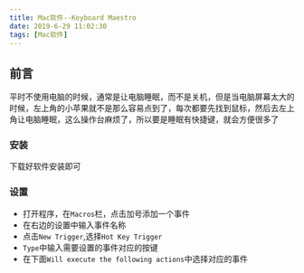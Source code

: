 ```yaml
---
title: Mac软件--Keyboard Maestro
date: 2019-6-29 11:02:30
tags: [Mac软件]
---
```


## 前言 ##

平时不使用电脑的时候，通常是让电脑睡眠，而不是关机，但是当电脑屏幕太大的时候，左上角的小苹果就不是那么容易点到了，每次都要先找到鼠标，然后去左上角让电脑睡眠，这么操作台麻烦了，所以要是睡眠有快捷键，就会方便很多了

<!-- more -->

### 安装 ###

下载好软件安装即可

### 设置 ###

* 打开程序，在`Macros`栏，点击加号添加一个事件
* 在右边的设置中输入事件名称
* 点击`New Trigger`,选择`Hot Key Trigger`
* `Type`中输入需要设置的事件对应的按键
* 在下面`Will execute the following actions`中选择对应的事件


